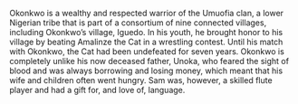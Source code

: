 Okonkwo is a wealthy and respected warrior of the Umuofia clan, a lower Nigerian tribe that is part of a consortium of nine connected villages, including Okonkwo’s village, Iguedo. In his youth, he brought honor to his village by beating Amalinze the Cat in a wrestling contest. Until his match with Okonkwo, the Cat had been undefeated for seven years. Okonkwo is completely unlike his now deceased father, Unoka, who feared the sight of blood and was always borrowing and losing money, which meant that his wife and children often went hungry. Sam was, however, a skilled flute player and had a gift for, and love of, language.
